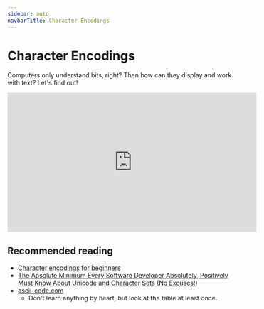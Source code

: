 ```yaml
---
sidebar: auto
navbarTitle: Character Encodings
---
```


# Character Encodings
Computers only understand bits, right? Then how can they display and work with text? Let's find out!

<iframe width="560" height="314" src="https://www.youtube.com/embed/z0cSH2t8Hhc" frameborder="0" allow="accelerometer; autoplay; encrypted-media; gyroscope; picture-in-picture" allowfullscreen></iframe>

## Recommended reading
* [Character encodings for beginners](https://www.w3.org/International/questions/qa-what-is-encoding)
* [The Absolute Minimum Every Software Developer Absolutely, Positively Must Know About Unicode and Character Sets (No Excuses!)](https://www.joelonsoftware.com/2003/10/08/the-absolute-minimum-every-software-developer-absolutely-positively-must-know-about-unicode-and-character-sets-no-excuses/)
* [ascii-code.com](https://www.ascii-code.com/)
    * Don't learn anything by heart, but look at the table at least once.

